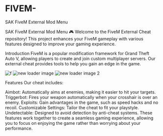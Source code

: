 # FIVEM-

 SAK FiveM External Mod Menu

 SAK FiveM External Mod Menu  🎮
Welcome to the FiveM External Cheat repository! This project enhances your FiveM gameplay with various features designed to improve your gaming experience.

Introduction
FiveM is a popular modification framework for Grand Theft Auto V, allowing players to create and join custom multiplayer servers. Our external cheat provides tools to help you gain an edge in the game.

![f](https://github.com/user-attachments/assets/3482a277-45ab-49d4-bd7b-6eaf0b44c78d)
![new loader image](https://github.com/user-attachments/assets/9ee2ed60-5dc3-4ac5-9e2c-33a4953e71a4)
![new loader image 2](https://github.com/user-attachments/assets/775ad826-843b-4aa9-af19-0f259f2332e4)


Features
Our cheat includes:

Aimbot: Automatically aims at enemies, making it easier to hit your targets.
Triggerbot: Fires your weapon automatically when your crosshair is over an enemy.
Exploits: Gain advantages in the game, such as speed hacks and no recoil.
Customizable Settings: Tailor the cheat to fit your playstyle.
Undetectable: Designed to avoid detection by anti-cheat systems.
These features work together to create a seamless gaming experience, allowing you to focus on enjoying the game rather than worrying about your performance.
